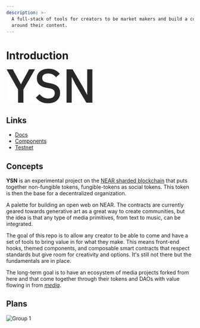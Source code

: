 ```yaml
---
description: >-
  A full-stack of tools for creators to be market makers and build a community
  around their content.
---
```


# Introduction

![](docs/.gitbook/assets/ysn-3-.png)

## Links

* [Docs](https://docs.ysn.design)
* [Components](https://master--60d9b2ac2cf86a00396f9b0f.chromatic.com)
* [Testnet](https://test.ysn.design)

## Concepts

**YSN** is an experimental project on the [NEAR sharded blockchain](https://near.org) that puts together non-fungible tokens, fungible-tokens as social tokens. This token is then the base for a decentralized organization.

A palette for building an open web on NEAR. The contracts are currently geared towards generative art as a great way to create communities, but the idea is that any type of media primitives, from text to music, can be integrated.

The goal of this repo is to allow any creator to be able to come and have a set of tools to bring value in for what they make. This means front-end hooks, themed components, and composable smart contracts that respect standards but give room for creativity and options. It's still not there but the fundamentals are in place.

The long-term goal is to have an ecosystem of media projects forked from here and that come together through their tokens and DAOs with value flowing in from [_media_](https://cryptomedia.wtf).

## Plans

![Group 1](https://user-images.githubusercontent.com/5102099/119519396-ac0a9800-bd79-11eb-9b07-4f345212a52d.png)

